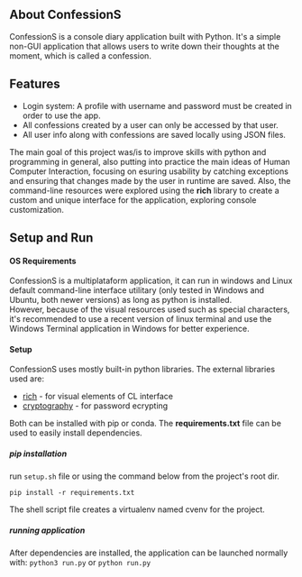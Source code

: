 ## About ConfessionS

ConfessionS is a console diary application built with Python. It's a simple non-GUI application that allows users to write down their thoughts at the moment, which is called a confession.

## Features

- Login system: A profile with username and password must be created in order to use the app.
- All confessions created by a user can only be accessed by that user.
- All user info along with confessions are saved locally using JSON files.

The main goal of this project was/is to improve skills with python and programming in general, also putting into practice the main ideas of Human Computer Interaction, focusing on esuring usability by catching exceptions and ensuring that changes made by the user in runtime are saved. Also, the command-line resources were explored using the __rich__ library to create a custom and unique interface for the application, exploring console customization.

## Setup and Run

#### OS Requirements 
ConfessionS is a multiplataform application, it can run in windows and Linux default command-line interface utilitary (only tested in Windows and Ubuntu, both newer versions) as long as python is installed.  
However, because of the visual resources used such as special characters, it's recommended to use a recent version of linux terminal and use the Windows Terminal application in Windows for better experience.  

#### Setup
ConfessionS uses mostly built-in python libraries. The external libraries used are:
* [rich](https://pypi.org/project/rich/) - for visual elements of CL interface
* [cryptography](https://pypi.org/project/cryptography/) - for password ecrypting

Both can be installed with pip or conda. The __requirements.txt__ file can be used to easily install dependencies.  

##### pip installation

run `setup.sh` file or using the command below from the project's root dir.  
 
`pip install -r requirements.txt` 
 
 The shell script file creates a virtualenv named cvenv for the project.

##### running application
After dependencies are installed, the application can be launched normally with:
`python3 run.py` or `python run.py`
